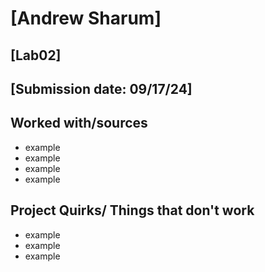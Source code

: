 # [Andrew Sharum]
## [Lab02]
## [Submission date: 09/17/24]
## Worked with/sources 
* example
* example
* example
* example
## Project Quirks/ Things that don't work
* example
* example
* example
